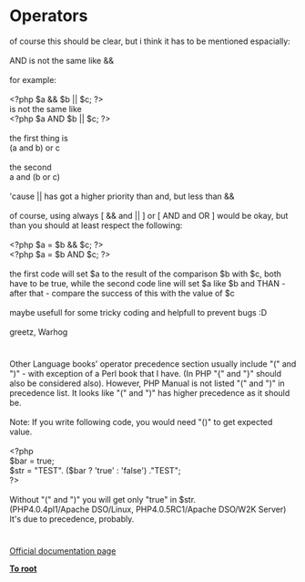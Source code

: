 # Operators




<div class="phpcode"><span class="html">
of course this should be clear, but i think it has to be mentioned espacially:<br><br>AND is not the same like &amp;&amp;<br><br>for example:<br><br><span class="default">&lt;?php $a </span><span class="keyword">&amp;&amp; </span><span class="default">$b </span><span class="keyword">|| </span><span class="default">$c</span><span class="keyword">; </span><span class="default">?&gt;<br></span>is not the same like<br><span class="default">&lt;?php $a </span><span class="keyword">AND </span><span class="default">$b </span><span class="keyword">|| </span><span class="default">$c</span><span class="keyword">; </span><span class="default">?&gt;<br></span><br>the first thing is<br>(a and b) or c<br><br>the second<br>a and (b or c)<br><br>&apos;cause || has got a higher priority than and, but less than &amp;&amp;<br><br>of course, using always [ &amp;&amp; and || ] or [ AND and OR ] would be okay, but than you should at least respect the following:<br><br><span class="default">&lt;?php $a </span><span class="keyword">= </span><span class="default">$b </span><span class="keyword">&amp;&amp; </span><span class="default">$c</span><span class="keyword">; </span><span class="default">?&gt;<br>&lt;?php $a </span><span class="keyword">= </span><span class="default">$b </span><span class="keyword">AND </span><span class="default">$c</span><span class="keyword">; </span><span class="default">?&gt;<br></span><br>the first code will set $a to the result of the comparison $b with $c, both have to be true, while the second code line will set $a like $b and THAN - after that - compare the success of this with the value of $c<br><br>maybe usefull for some tricky coding and helpfull to prevent bugs :D<br><br>greetz, Warhog</span>
</div>
  

#


<div class="phpcode"><span class="html">
Other Language books&apos; operator precedence section usually include &quot;(&quot; and &quot;)&quot; - with exception of a Perl book that I have. (In PHP &quot;{&quot; and &quot;}&quot; should also be considered also). However, PHP Manual is not listed &quot;(&quot; and &quot;)&quot; in precedence list. It looks like &quot;(&quot; and &quot;)&quot; has higher precedence as it should be.
<br>
<br>Note: If you write following code, you would need &quot;()&quot; to get expected value.
<br>
<br><span class="default">&lt;?php
<br>$bar </span><span class="keyword">= </span><span class="default">true</span><span class="keyword">;
<br></span><span class="default">$str </span><span class="keyword">= </span><span class="string">&quot;TEST&quot;</span><span class="keyword">. (</span><span class="default">$bar </span><span class="keyword">? </span><span class="string">&apos;true&apos; </span><span class="keyword">: </span><span class="string">&apos;false&apos;</span><span class="keyword">) .</span><span class="string">&quot;TEST&quot;</span><span class="keyword">;
<br></span><span class="default">?&gt;
<br></span>
<br>Without &quot;(&quot; and &quot;)&quot; you will get only &quot;true&quot; in $str. 
<br>(PHP4.0.4pl1/Apache DSO/Linux, PHP4.0.5RC1/Apache DSO/W2K Server)
<br>It&apos;s due to precedence, probably.</span>
</div>
  

#

[Official documentation page](https://www.php.net/manual/en/language.operators.php)

**[To root](/README.md)**